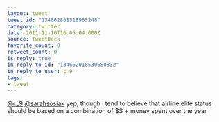 ```yaml
---
layout: tweet
tweet_id: "134662868518965248"
category: twitter
date: 2011-11-10T16:05:04.000Z
source: TweetDeck
favorite_count: 0
retweet_count: 0
is_reply: true
in_reply_to_id: "134662018530680832"
in_reply_to_user: c_9
tags:
- tweet
---
```


[@c_9](https://twitter.com/@c_9) [@sarahsosiak](https://twitter.com/@sarahsosiak) yep, though i tend to believe that airline elite status should be based on a combination of $$ + money spent over the year
